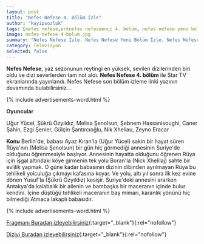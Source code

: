 ```yaml
---
layout: post
title: "Nefes Nefese 4. Bölüm İzle"
author: "kayipsozluk"
tags: [nefes nefese,erknefes nefeseenci 4. bölüm, nefes nefese yeni bölüm]
image: nefes-nefese-4-bolum.jpg
summary: "Nefes Nefese İzle. Nefes Nefese Yeni Bölüm İzle. Nefes Nefese Son Bölüm İzle. Nefes Nefese 4. Bölüm İzle"
category: Televizyon
selected: false  
---
```


**Nefes Nefese**, yaz sezonunun reytingi en yüksek, sevilen dizilerinden biri oldu ve dizi severlerden tam not aldı. **Nefes Nefese 4. bölüm** ile Star TV ekranlarında yayınlandı. Nefes Nefese son bölüm izleme linki yazının devamında bulabilirsiniz...

{% include advertisements-word.html %}

**Oyuncular**

Uğur Yücel, Şükrü Özyıldız, Melisa Şenolsun, Şebnem Hassanisoughi, Caner Şahin, Ezgi Şenler, Gülçin Şantırcıoğlu, Nik Xheliau, Zeyno Eracar

**Konu**
Berlin'de, babası Ayaz Kıran'la (Uğur Yücel) sakin bir hayat süren Rüya'nın (Melisa Şenolsun) bir gün hiç görmediği annesinin Suriye'de olduğunu öğrenmesiyle başlıyor. Annesinin hayatta olduğunu öğrenen Rüya için işgal altındaki köye girmenin tek yolu Boran'la (Nick Xhelilaj) sahte bir evlilik yapmak. O güne kadar babasının dizinin dibinden ayrılmayan Rüya bu tehlikeli yolculuğa çıkmayı kafasına koyar. Ve yolu, altı yıl sonra ilk kez evine dönen Yusuf'la (Şükrü Özyıldız) kesişir. Suriye'deki annesini ararken Antakya'da kalabalık bir ailenin ve bambaşka bir maceranın içinde bulur kendini. İçine düştüğü tehlikeli maceranın baş mimarı, karanlık yönünü hiç bilmediği Atmaca lakaplı babasıdır.

{% include advertisements-word.html %}


[Fragmanı Buradan izleyebilirsiniz](https://www.startv.com.tr/dizi/nefes-nefese/fragmanlar/4-bolum-fragmani){:target="_blank"}{:rel="nofollow"}

[Diziyi Buradan izleyebilirsiniz](https://www.startv.com.tr/dizi/nefes-nefese/bolumler/4-bolum){:target="_blank"}{:rel="nofollow"}



